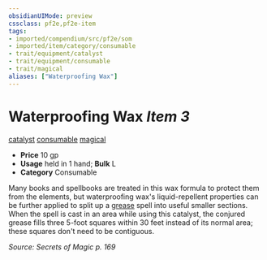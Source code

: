 ```yaml
---
obsidianUIMode: preview
cssclass: pf2e,pf2e-item
tags:
- imported/compendium/src/pf2e/som
- imported/item/category/consumable
- trait/equipment/catalyst
- trait/equipment/consumable
- trait/magical
aliases: ["Waterproofing Wax"]
---
```

# Waterproofing Wax *Item 3*  
[catalyst](catalyst-som.md)  [consumable](consumable.md)  [magical](magical.md)  

- **Price** 10 gp
- **Usage** held in 1 hand; **Bulk** L
- **Category** Consumable

Many books and spellbooks are treated in this wax formula to protect them from the elements, but waterproofing wax's liquid-repellent properties can be further applied to split up a [grease](../../spells/grease.md) spell into useful smaller sections. When the spell is cast in an area while using this catalyst, the conjured grease fills three 5-foot squares within 30 feet instead of its normal area; these squares don't need to be contiguous.

*Source: Secrets of Magic p. 169*